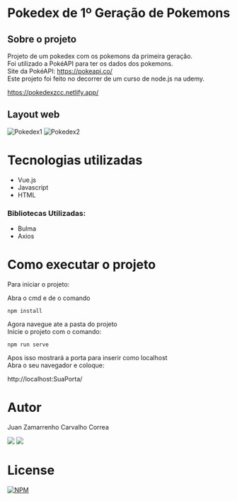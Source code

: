 # Pokedex de 1º Geração de Pokemons

## Sobre o projeto

Projeto de um pokedex com os pokemons da primeira geração. <br>
Foi utilizado a PokéAPI para ter os dados dos pokemons. <br>
Site da PokéAPI: https://pokeapi.co/ <br>
Este projeto foi feito no decorrer de um curso de node.js na udemy.

https://pokedexzcc.netlify.app/

## Layout web
![Pokedex1](https://user-images.githubusercontent.com/54084509/138525678-15cbdb94-85a2-41a9-87f8-7a87cde6005a.png)
![Pokedex2](https://user-images.githubusercontent.com/54084509/138525691-4a647333-7929-4888-a5da-714cdb91a3ae.png)

# Tecnologias utilizadas

- Vue.js
- Javascript
- HTML

### Bibliotecas Utilizadas:

- Bulma
- Axios

# Como executar o projeto
Para iniciar o projeto: 

Abra o cmd e de o comando <br>

```
npm install
```
Agora navegue ate a pasta do projeto <br>
Inicie o projeto com o comando:
```
npm run serve
```
Apos isso mostrará a porta para inserir como localhost <br>
Abra o seu navegador e coloque:

http://localhost:SuaPorta/
# Autor

Juan Zamarrenho Carvalho Correa

<a href="https://www.linkedin.com/in/juan-zamarrenho-carvalho-correa-9723bb150/" target="_blank"><img src="https://img.shields.io/badge/LinkedIn-0077B5?style=for-the-badge&logo=linkedin&logoColor=white" target="_blank"></a>
<a href="https://www.instagram.com/juanzcc/" target="_blank"><img src="https://img.shields.io/badge/Instagram-E4405F?style=for-the-badge&logo=instagram&logoColor=white" target="_blank"></a>

# License

[![NPM](https://img.shields.io/npm/l/react)](https://github.com/juanzcc/pokedex/blob/main/LICENSE) 
